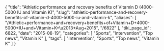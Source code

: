 {
    "title": "Athletic performance and recovery benefits of Vitamin D (4000-5000 IU and Vitamin K)",
    "slug": "athletic-performance-and-recovery-benefits-of-vitamin-d-4000-5000-iu-and-vitamin-k",
    "aliases": [
        "/Athletic+performance+and+recovery+benefits+of+Vitamin+D+4000-5000+IU+and+Vitamin+K+\u2013+Aug+2015",
        "/6822"
    ],
    "tiki_page_id": 6822,
    "date": "2015-08-19",
    "categories": [
        "Sports",
        "Intervention",
        "Top news",
        "Vitamin K"
    ],
    "tags": [
        "Intervention",
        "Sports",
        "Top news",
        "Vitamin K"
    ]
}